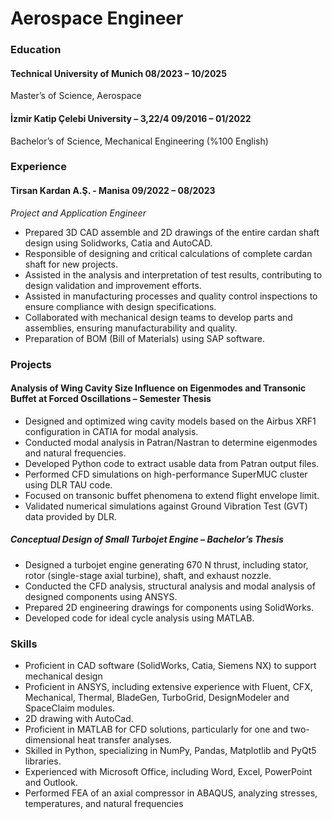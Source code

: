 # Aerospace Engineer

### Education
#### Technical University of Munich 08/2023 – 10/2025
Master’s of Science, Aerospace
#### İzmir Katip Çelebi University – 3,22/4 09/2016 – 01/2022
Bachelor’s of Science, Mechanical Engineering (%100 English)

### Experience

#### Tirsan Kardan A.Ş. - Manisa 09/2022 – 08/2023
*Project and Application Engineer*
* Prepared 3D CAD assemble and 2D drawings of the entire cardan shaft design using Solidworks, Catia and AutoCAD.
* Responsible of designing and critical calculations of complete cardan shaft for new projects.
* Assisted in the analysis and interpretation of test results, contributing to design validation and improvement efforts.
* Assisted in manufacturing processes and quality control inspections to ensure compliance with design specifications.
* Collaborated with mechanical design teams to develop parts and assemblies, ensuring manufacturability and quality.
* Preparation of BOM (Bill of Materials) using SAP software.

### Projects
#### Analysis of Wing Cavity Size Influence on Eigenmodes and Transonic Buffet at Forced Oscillations – Semester Thesis
*	Designed and optimized wing cavity models based on the Airbus XRF1 configuration in CATIA for modal analysis.
*	Conducted modal analysis in Patran/Nastran to determine eigenmodes and natural frequencies.
*	Developed Python code to extract usable data from Patran output files.
*	Performed CFD simulations on high-performance SuperMUC cluster using DLR TAU code.
*	Focused on transonic buffet phenomena to extend flight envelope limit.
*	Validated numerical simulations against Ground Vibration Test (GVT) data provided by DLR.

##### Conceptual Design of Small Turbojet Engine – Bachelor’s Thesis				
*	Designed a turbojet engine generating 670 N thrust, including stator, rotor (single-stage axial turbine), shaft, and exhaust nozzle.
*	Conducted the CFD analysis, structural analysis and modal analysis of designed components using ANSYS.
*	Prepared 2D engineering drawings for components using SolidWorks.
* Developed code for ideal cycle analysis using MATLAB.

### Skills

* Proficient in CAD software (SolidWorks, Catia, Siemens NX) to support mechanical design
* Proficient in ANSYS, including extensive experience with Fluent, CFX, Mechanical, Thermal, BladeGen, TurboGrid, DesignModeler and SpaceClaim modules.
* 2D drawing with AutoCad.
* Proficient in MATLAB for CFD solutions, particularly for one and two-dimensional heat transfer analyses.
* Skilled in Python, specializing in NumPy, Pandas, Matplotlib and PyQt5 libraries.
* Experienced with Microsoft Office, including Word, Excel, PowerPoint and Outlook.
* Performed FEA of an axial compressor in ABAQUS, analyzing stresses, temperatures, and natural frequencies
